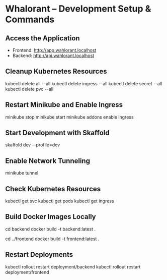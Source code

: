 # Whalorant – Development Setup & Commands

## Access the Application
- Frontend: http://app.wahlorant.localhost
- Backend: http://api.wahlorant.localhost

## Cleanup Kubernetes Resources
kubectl delete all --all
kubectl delete ingress --all
kubectl delete secret --all
kubectl delete pvc --all

## Restart Minikube and Enable Ingress
minikube stop
minikube start
minikube addons enable ingress

## Start Development with Skaffold
skaffold dev --profile=dev

## Enable Network Tunneling
minikube tunnel

## Check Kubernetes Resources
kubectl get svc
kubectl get pods
kubectl get ingress

## Build Docker Images Locally
cd backend
docker build -t backend:latest .

cd ../frontend
docker build -t frontend:latest .

## Restart Deployments
kubectl rollout restart deployment/backend
kubectl rollout restart deployment/frontend
